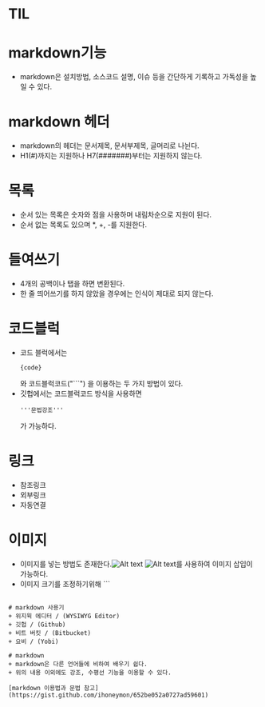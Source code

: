 # TIL   
      
# markdown기능   
+ markdown은 설치방법, 소스코드 설명, 이슈 등을 간단하게 기록하고 가독성을 높일 수 있다.   
   
# markdown 헤더   
+ markdown의 헤더는 문서제목, 문서부제목, 글머리로 나뉜다.   
+ H1(#)까지는 지원하나 H7(#######)부터는 지원하지 않는다.   
   
# 목록   
+ 순서 있는 목록은 숫자와 점을 사용하며 내림차순으로 지원이 된다.   
+ 순서 없는 목록도 있으며 *, +, -를 지원한다.   
   
# 들여쓰기   
+ 4개의 공백이나 탭을 하면 변환된다.   
+ 한 줄 띄어쓰기를 하지 않았을 경우에는 인식이 제대로 되지 않는다.   
   
# 코드블럭   
+ 코드 블럭에서는 <pre><code>{code}</code></pre> 와 코드블럭코드("```") 을 이용하는 두 가지 방법이 있다.     
+ 깃헙에서는 코드블럭코드 방식을 사용하면 <pre><code>'''문법강조'''</code></pre>가 가능하다.   
   
# 링크   
+ 참조링크
+ 외부링크
+ 자동연결   
   
# 이미지   
+ 이미지를 넣는 방법도 존재한다.![Alt text](/path/to/img.jpg) ![Alt text](/path/to/img.jpg "Optional title")를 사용하여 이미지 삽입이 가능하다.   
+ 이미지 크기를 조정하기위해 ```
<img width="" height=""></img>
``` 을 이용 할 수 있다.   
   
# markdown 사용기   
+ 위지윅 에디터 / (WYSIWYG Editor)
+ 깃헙 / (Github)
+ 비트 버킷 / (Bitbucket)
+ 요비 / (Yobi)   
   
# markdown   
+ markdown은 다른 언어들에 비하여 배우기 쉽다.
+ 위의 내용 이외에도 강조, 수평선 기능을 이용할 수 있다.       
   
[markdown 이용법과 문법 참고](https://gist.github.com/ihoneymon/652be052a0727ad59601)   
